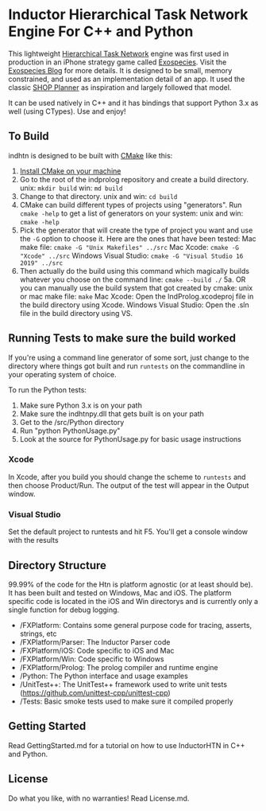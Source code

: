 Inductor Hierarchical Task Network Engine For C++ and Python
============================================================
This lightweight [Hierarchical Task Network](https://en.wikipedia.org/wiki/Hierarchical_task_network) engine was first used in production in an iPhone strategy game called [Exospecies](https://www.exospecies.com). Visit the [Exospecies Blog](https://blog.inductorsoftware.com) for more details.  It is designed to be small, memory constrained, and used as an implementation detail of an app. It used the classic [SHOP Planner](http://www.cs.umd.edu/projects/shop/description.html) as inspiration and largely followed that model.

It can be used natively in C++ and it has bindings that support Python 3.x as well (using CTypes).
Use and enjoy!


## To Build
indhtn is designed to be built with [CMake](https://cmake.org) like this:

1. [Install CMake on your machine](https://cmake.org/install/)
2. Go to the root of the indprolog repository and create a build directory. 
	unix: `mkdir build`
	win: `md build`
3. Change to that directory.
	unix and win: `cd build`
4. CMake can build different types of projects using "generators".  Run `cmake -help` to get a list of generators on your system:
	unix and win: `cmake -help`
4. Pick the generator that will create the type of project you want and use the `-G` option to choose it. Here are the ones that have been tested:
	Mac make file: 			`cmake -G "Unix Makefiles" ../src`
	Mac Xcode:	 			`cmake -G "Xcode" ../src`
	Windows Visual Studio: 	`cmake -G "Visual Studio 16 2019" ../src`
5. Then actually do the build using this command which magically builds whatever you choose on the command line: 
	`cmake --build ./`
5a. OR you can manually use the build system that got created by cmake:
	unix or mac make file: 	`make`
	Mac Xcode:				Open the IndProlog.xcodeproj file in the build directory using Xcode.
	Windows Visual Studio: 	Open the .sln file in the build directory using VS.


## Running Tests to make sure the build worked
If you're using a command line generator of some sort, just change to the directory where things got built and run `runtests` on the commandline in your operating system of choice.

To run the Python tests:
1. Make sure Python 3.x is on your path
2. Make sure the indhtnpy.dll that gets built is on your path
3. Get to the /src/Python directory
4. Run "python PythonUsage.py"
5. Look at the source for PythonUsage.py for basic usage instructions


### Xcode
In Xcode, after you build you should change the scheme to `runtests` and then choose Product/Run.  The output of the test will appear in the Output window.


### Visual Studio
Set the default project to runtests and hit F5. You'll get a console window with the results


## Directory Structure
99.99% of the code for the Htn is platform agnostic (or at least should be). It has been built and tested on Windows, Mac and iOS. The platform specific code is located in the iOS and Win directorys and is currently only a single function for debug logging.

- /FXPlatform: 			Contains some general purpose code for tracing, asserts, strings, etc
- /FXPlatform/Parser: 	The Inductor Parser code
- /FXPlatform/iOS: 		Code specific to iOS and Mac
- /FXPlatform/Win: 		Code specific to Windows
- /FXPlatform/Prolog: 	The prolog compiler and runtime engine
- /Python:				The Python interface and usage examples
- /UnitTest++:			The UnitTest++ framework used to write unit tests (https://github.com/unittest-cpp/unittest-cpp)
- /Tests:				Basic smoke tests used to make sure it compiled properly

## Getting Started
Read GettingStarted.md for a tutorial on how to use InductorHTN in C++ and Python.

License
---------
Do what you like, with no warranties! Read License.md.
